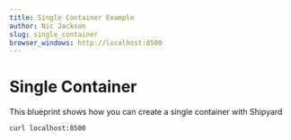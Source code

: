 ```yaml
---
title: Single Container Example
author: Nic Jackson
slug: single_container
browser_windows: http://localhost:8500
---
```


# Single Container

This blueprint shows how you can create a single container with Shipyard

```shell
curl localhost:8500
```